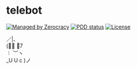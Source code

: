 # telebot

[![Managed by Zerocracy](http://www.zerocracy.com/badge.svg)](http://www.zerocracy.com)
[![PDD status](http://www.0pdd.com/svg?name=DronMDF/telebot)](http://www.0pdd.com/p?name=DronMDF/telebot)
[![License](https://img.shields.io/badge/license-MIT-green.svg)](https://github.com/DronMDF/telebot/blob/master/LICENSE)

 ／|、  
 (ﾟ､ 。7  
︱ ︶ヽ  
_U U c )ノ

